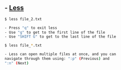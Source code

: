 ## - [Less](https://linux.die.net/man/1/less)
```bash
$ less file_2.txt

- Press "q" to exit less
- Use "g" to get to the first line of the file
- Use "SHIFT G" to get to the last line of the file

$ less file_*.txt

- Less can open multiple files at once, and you can
navigate through them using: ":p" (Previous) and
":n" (Next)

```
